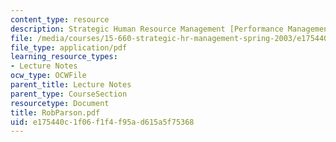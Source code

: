 ```yaml
---
content_type: resource
description: Strategic Human Resource Management [Performance Management and Rob Parson]
file: /media/courses/15-660-strategic-hr-management-spring-2003/e175440c1f06f1f4f95ad615a5f75368_RobParson.pdf
file_type: application/pdf
learning_resource_types:
- Lecture Notes
ocw_type: OCWFile
parent_title: Lecture Notes
parent_type: CourseSection
resourcetype: Document
title: RobParson.pdf
uid: e175440c-1f06-f1f4-f95a-d615a5f75368
---
```

